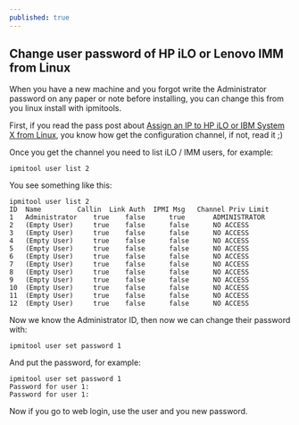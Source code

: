 ```yaml
---
published: true
---
```



## Change user password of HP iLO or Lenovo IMM from Linux

When you have a new machine and you forgot write the Administrator password on any paper or note before installing, you can change this from you linux install with ipmitools.

First, if you read the pass post about [Assign an IP to HP iLO or IBM System X from Linux](http://albornoz.rocks/assign-an-ip-to-hp-ilo-from-linux/), you know how get the configuration channel, if not, read it ;)

Once you get the channel you need to list iLO / IMM users, for example:

```code-bash
ipmitool user list 2
```

You see something like this:

```code-bash
ipmitool user list 2
ID  Name	     Callin  Link Auth	IPMI Msg   Channel Priv Limit
1   Administrator    true    false      true       ADMINISTRATOR
2   (Empty User)     true    false      false      NO ACCESS
3   (Empty User)     true    false      false      NO ACCESS
4   (Empty User)     true    false      false      NO ACCESS
5   (Empty User)     true    false      false      NO ACCESS
6   (Empty User)     true    false      false      NO ACCESS
7   (Empty User)     true    false      false      NO ACCESS
8   (Empty User)     true    false      false      NO ACCESS
9   (Empty User)     true    false      false      NO ACCESS
10  (Empty User)     true    false      false      NO ACCESS
11  (Empty User)     true    false      false      NO ACCESS
12  (Empty User)     true    false      false      NO ACCESS
```

Now we know the Administrator ID, then now we can change their password with:

```code-bash
ipmitool user set password 1
```

And put the password, for example:

```code-bash
ipmitool user set password 1
Password for user 1: 
Password for user 1: 
```

Now if you go to web login, use the user and you new password.
